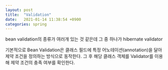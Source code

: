 ```yaml
---
layout: post
title:  "Validation"
date:   2021-01-14 11:38:54 +0900
categories: spring
---
```


bean validation의 종류가 여러개 있는 것 같은데 그 중 하나가 hibernate validator

기본적으로 Bean Validation은 클래스 필드에 특정 어노테이션(annotation)을 달아 제약 조건을 정의하는 방식으로 동작한다. 그 후 해당 클래스 객체를 Validator를 이용해 제약 조건의 충족 여부를 확인한다.